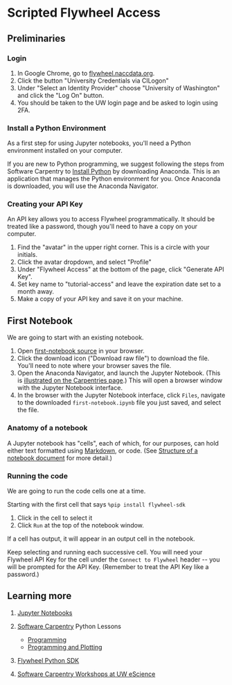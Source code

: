 # Scripted Flywheel Access

## Preliminaries

### Login

1. In Google Chrome, go to [flywheel.naccdata.org](https://flywheel.naccdata.org).
2. Click the button "University Credentials via CILogon"
3. Under "Select an Identity Provider" choose "University of Washington" and click the "Log On" button.
4. You should be taken to the UW login page and be asked to login using 2FA.

### Install a Python Environment

As a first step for using Jupyter notebooks, you'll need a Python environment installed on your computer.

If you are new to Python programming, we suggest following the steps from Software Carpentry to
[Install Python](https://swcarpentry.github.io/python-novice-inflammation/#install-python)
by downloading Anaconda.
This is an application that manages the Python environment for you.
Once Anaconda is downloaded, you will use the Anaconda Navigator.

### Creating your API Key

An API key allows you to access Flywheel programmatically.
It should be treated like a password, though you'll need to have a copy on your computer.

1. Find the "avatar" in the upper right corner.
   This is a circle with your initials.
2. Click the avatar dropdown, and select "Profile"
3. Under "Flywheel Access" at the bottom of the page, click "Generate API Key".
4. Set key name to "tutorial-access" and leave the expiration date set to a month away.
5. Make a copy of your API key and save it on your machine.

## First Notebook

We are going to start with an existing notebook.

1. Open [first-notebook source](https://github.com/naccdata/flywheel-tutorial/blob/main/notebooks/first-notebook.ipynb) in your browser.
2. Click the download icon ("Download raw file") to download the file.
   You'll need to note where your browser saves the file.
3. Open the Anaconda Navigator, and launch the Jupyter Notebook.
   (This is [illustrated on the Carpentries page](https://swcarpentry.github.io/python-novice-inflammation/#option-a-jupyter-notebook).)
   This will open a browser window with the Jupyter Notebook interface.
4. In the browser with the Jupyter Notebook interface, click `Files`, navigate to the downloaded `first-notebook.ipynb` file you just saved, and select the file.

### Anatomy of a notebook

A Jupyter notebook has "cells", each of which, for our purposes, can hold either text formatted using [Markdown](https://daringfireball.net/projects/markdown/), or code.
(See [Structure of a notebook document](https://jupyter-notebook.readthedocs.io/en/stable/notebook.html#structure-of-a-notebook-document) for more detail.)

### Running the code

We are going to run the code cells one at a time.

Starting with the first cell that says `%pip install flywheel-sdk`

1. Click in the cell to select it
2. Click `Run` at the top of the notebook window.

If a cell has output, it will appear in an output cell in the notebook.

Keep selecting and running each successive cell.
You will need your Flywheel API Key for the cell under the `Connect to Flywheel` header -- you will be prompted for the API Key.
(Remember to treat the API Key like a password.)

## Learning more

1. [Jupyter Notebooks](https://jupyter-notebook.readthedocs.io/en/stable/notebook.html)

2. [Software Carpentry](https://software-carpentry.org) Python Lessons
    - [Programming](https://swcarpentry.github.io/python-novice-inflammation/)
    - [Programming and Plotting](https://swcarpentry.github.io/python-novice-gapminder/)

3. [Flywheel Python SDK](https://flywheel-io.gitlab.io/product/backend/sdk/branches/master/python/getting_started.html)

4. [Software Carpentry Workshops at UW eScience](https://escience.washington.edu/data-science-learning/software-carpentry/)
